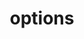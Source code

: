 ---
title: options
api:
  file: api_gateway_swagger.json
  operationId: options_api-v2-permissions
hidden: false
---